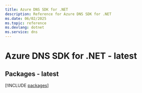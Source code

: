 ```yaml
---
title: Azure DNS SDK for .NET
description: Reference for Azure DNS SDK for .NET
ms.date: 06/02/2025
ms.topic: reference
ms.devlang: dotnet
ms.service: dns
---
```

# Azure DNS SDK for .NET - latest
## Packages - latest
[!INCLUDE [packages](dns-index.md)]